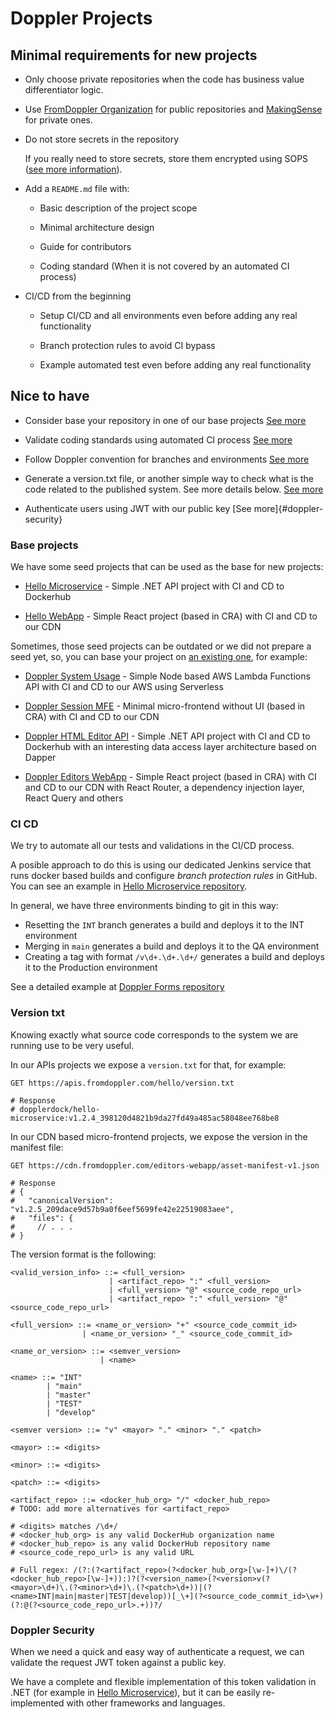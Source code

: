 # Doppler Projects

## Minimal requirements for new projects

- Only choose private repositories when the code has business value differentiator logic.

- Use [FromDoppler Organization](https://github.com/FromDoppler/) for public repositories and [MakingSense](https://github.com/MakingSense) for private ones.

- Do not store secrets in the repository

  If you really need to store secrets, store them encrypted using SOPS ([see more information](https://github.com/MakingSense/doppler-swarm#secrets)).

- Add a `README.md` file with:

  - Basic description of the project scope

  - Minimal architecture design

  - Guide for contributors

  - Coding standard (When it is not covered by an automated CI process)

- CI/CD from the beginning

  - Setup CI/CD and all environments even before adding any real functionality

  - Branch protection rules to avoid CI bypass

  - Example automated test even before adding any real functionality

## Nice to have

- Consider base your repository in one of our base projects [See more](#base-projects)

- Validate coding standards using automated CI process [See more](#ci-cd)

- Follow Doppler convention for branches and environments [See more](#ci-cd)

- Generate a version.txt file, or another simple way to check what is the code related to the published system. See more details below. [See more](#version-txt)

- Authenticate users using JWT with our public key [See more]{#doppler-security}

### Base projects

We have some seed projects that can be used as the base for new projects:

- [Hello Microservice](https://github.com/FromDoppler/hello-microservice) - Simple .NET API project with CI and CD to Dockerhub

- [Hello WebApp](https://github.com/FromDoppler/hello-webapp/) - Simple React project (based in CRA) with CI and CD to our CDN

Sometimes, those seed projects can be outdated or we did not prepare a seed yet, so, you can base your project on [an existing one](https://github.com/orgs/FromDoppler/repositories?q=&type=all&language=&sort=), for example:

- [Doppler System Usage](https://github.com/FromDoppler/doppler-system-usage) - Simple Node based AWS Lambda Functions API with CI and CD to our AWS using Serverless

- [Doppler Session MFE](https://github.com/FromDoppler/doppler-session-mfe) - Minimal micro-frontend without UI (based in CRA) with CI and CD to our CDN

- [Doppler HTML Editor API](https://github.com/FromDoppler/doppler-html-editor-api) - Simple .NET API project with CI and CD to Dockerhub with an interesting data access layer architecture based on Dapper

- [Doppler Editors WebApp](https://github.com/FromDoppler/doppler-editors-webapp) - Simple React project (based in CRA) with CI and CD to our CDN with React Router, a dependency injection layer, React Query and others

### CI CD

We try to automate all our tests and validations in the CI/CD process.

A posible approach to do this is using our dedicated Jenkins service that runs docker based builds and configure _branch protection rules_ in GitHub. You can see an example in [Hello Microservice repository](https://github.com/FromDoppler/hello-microservice#hello-microservice).

In general, we have three environments binding to git in this way:

- Resetting the `INT` branch generates a build and deploys it to the INT environment
- Merging in `main` generates a build and deploys it to the QA environment
- Creating a tag with format `/v\d+.\d+.\d+/` generates a build and deploys it to the Production environment

See a detailed example at [Doppler Forms repository](https://github.com/MakingSense/doppler-forms/blob/master/README.md#continuous-deployment-to-test-and-production-environments)

### Version txt

Knowing exactly what source code corresponds to the system we are running use to be very useful.

In our APIs projects we expose a `version.txt` for that, for example:

```http
GET https://apis.fromdoppler.com/hello/version.txt

# Response
# dopplerdock/hello-microservice:v1.2.4_398120d4821b9da27fd49a485ac58048ee768be8
```

In our CDN based micro-frontend projects, we expose the version in the manifest file:

```http
GET https://cdn.fromdoppler.com/editors-webapp/asset-manifest-v1.json

# Response
# {
#   "canonicalVersion": "v1.2.5_209dace9d57b9a0f6eef5699fe42e22519083aee",
#   "files": {
#     // . . .
# }
```

The version format is the following:

```bnf
<valid_version_info> ::= <full_version>
                      | <artifact_repo> ":" <full_version>
                      | <full_version> "@" <source_code_repo_url>
                      | <artifact_repo> ":" <full_version> "@" <source_code_repo_url>

<full_version> ::= <name_or_version> "+" <source_code_commit_id>
                | <name_or_version> "_" <source_code_commit_id>

<name_or_version> ::= <semver_version>
                    | <name>

<name> ::= "INT"
        | "main"
        | "master"
        | "TEST"
        | "develop"

<semver version> ::= "v" <mayor> "." <minor> "." <patch>

<mayor> ::= <digits>

<minor> ::= <digits>

<patch> ::= <digits>

<artifact_repo> ::= <docker_hub_org> "/" <docker_hub_repo>
# TODO: add more alternatives for <artifact_repo>

# <digits> matches /\d+/
# <docker_hub_org> is any valid DockerHub organization name
# <docker_hub_repo> is any valid DockerHub repository name
# <source_code_repo_url> is any valid URL

# Full regex: /(?:(?<artifact_repo>(?<docker_hub_org>[\w-]+)\/(?<docker_hub_repo>[\w-]+)):)?(?<version_name>(?<version>v(?<mayor>\d+)\.(?<minor>\d+)\.(?<patch>\d+))|(?<name>INT|main|master|TEST|develop))[_\+](?<source_code_commit_id>\w+)(?:@(?<source_code_repo_url>.+))?/
```

### Doppler Security

When we need a quick and easy way of authenticate a request, we can validate the request JWT token against a public key.

We have a complete and flexible implementation of this token validation in .NET (for example in [Hello Microservice](https://github.com/FromDoppler/hello-microservice/pull/12)),
but it can be easily re-implemented with other frameworks and languages.
